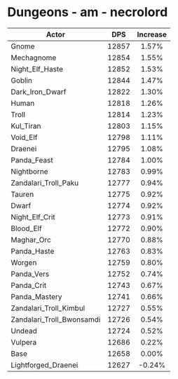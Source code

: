 # Dungeons - am - necrolord
| Actor | DPS | Increase |
|---|:---:|:---:|
|Gnome|12857|1.57%|
|Mechagnome|12854|1.55%|
|Night_Elf_Haste|12852|1.53%|
|Goblin|12844|1.47%|
|Dark_Iron_Dwarf|12822|1.30%|
|Human|12818|1.26%|
|Troll|12814|1.23%|
|Kul_Tiran|12803|1.15%|
|Void_Elf|12798|1.11%|
|Draenei|12795|1.08%|
|Panda_Feast|12784|1.00%|
|Nightborne|12783|0.99%|
|Zandalari_Troll_Paku|12777|0.94%|
|Tauren|12775|0.92%|
|Dwarf|12774|0.92%|
|Night_Elf_Crit|12773|0.91%|
|Blood_Elf|12772|0.90%|
|Maghar_Orc|12770|0.88%|
|Panda_Haste|12763|0.83%|
|Worgen|12759|0.80%|
|Panda_Vers|12752|0.74%|
|Panda_Crit|12743|0.67%|
|Panda_Mastery|12741|0.66%|
|Zandalari_Troll_Kimbul|12727|0.55%|
|Zandalari_Troll_Bwonsamdi|12726|0.54%|
|Undead|12724|0.52%|
|Vulpera|12686|0.22%|
|Base|12658|0.00%|
|Lightforged_Draenei|12627|-0.24%|
